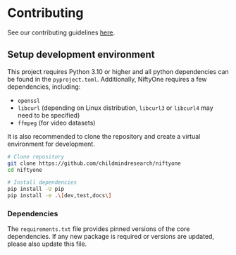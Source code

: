 # Contributing

See our contributing guidelines <a href="/CONTRIBUTING.md" target="_blank" rel="noopener">here</a>.

## Setup development environment

This project requires Python 3.10 or higher and all python dependencies can be
found in the `pyproject.toml`. Additionally, NiftyOne requires a few
dependencies, including:

- `openssl`
- `libcurl` (depending on Linux distribution, `libcurl3` or `libcurl4` may need to be specified)
- `ffmpeg` (for video datasets)

It is also recommended to clone the repository and create a virtual
environment for development.

```bash
# Clone repository
git clone https://github.com/childmindresearch/niftyone
cd niftyone

# Install dependencies
pip install -U pip
pip install -e .\[dev,test,docs\]
```

### Dependencies

The `requirements.txt` file provides pinned versions of the core dependencies.
If any new package is required or versions are updated, please also update
this file.
